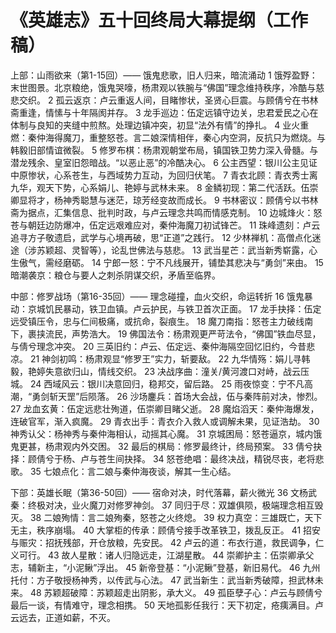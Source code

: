 # 《英雄志》五十回终局大幕提纲（工作稿）

上部：山雨欲来（第1-15回）—— 饿鬼悲歌，旧人归来，暗流涌动
1 饿殍盈野：末世图景。北京粮绝，饿鬼哭嚎，杨肃观以铁腕与“佛国”理念维持秩序，冷酷与慈悲交织。
2 孤云返京：卢云重返人间，目睹惨状，圣贤心巨震。与顾倩兮在书林斋重逢，情愫与十年隔阂并存。
3 龙手巡边：伍定远镇守边关，忠君爱民之心在体制与良知的夹缝中煎熬。处理边镇冲突，初显“法外有情”的挣扎。
4 业火重燃：秦仲海得魔刀，重整怒苍。言二娘深情相伴，秦心内空洞，反抗只为燃烧。与韩毅旧部情谊微裂。
5 修罗布棋：杨肃观朝堂布局，镇国铁卫势力深入骨髓。与潜龙残余、皇室旧怨暗战。“以恶止恶”的冷酷决心。
6 公主西望：银川公主见证中原惨状，心系苍生，与西域势力互动，为回归伏笔。
7 青衣北顾：青衣秀士离九华，观天下势，心系娟儿、艳婷与武林未来。
8 金鳞初现：第二代活跃。伍崇卿显将才，杨神秀聪慧与迷茫，琼芳经变故而成长。
9 书林密议：顾倩兮以书林斋为据点，汇集信息、批判时政，与卢云理念共鸣而情感克制。
10 边城烽火：怒苍与朝廷边防爆冲，伍定远艰难应对，秦仲海魔刀初试锋芒。
11 珠峰遗刻：卢云追寻方子敬遗启，武学与心境再破，思“正道”之践行。
12 少林禅机：高僧点化迷途（涉苏颖超、灵智等），论乱世佛法与慈悲。
13 武当星芒：武当新秀崭露，心生傲气，需经磨砺。
14 宁郎一怒：宁不凡线展开，铺垫其悲决与“勇剑”来由。
15 暗潮袭京：粮仓与要人之刺杀阴谋交织，矛盾至临界。

中部：修罗战场（第16-35回）—— 理念碰撞，血火交织，命运转折
16 饿鬼暴动：京城饥民暴动，铁卫血镇。卢云护民，与铁卫首次正面。
17 龙手抉择：伍定远受镇压令，忠与仁间极痛，或抗命，裂痕生。
18 魔刀南指：怒苍主力破线南下，裹挟流民，声势浩大。
19 佛国法令：杨肃观更严苛法令，“佛国”铁血尽显，与倩兮理念冲突。
20 三英旧约：卢云、伍定远、秦仲海隔空回忆旧约，今昔悲凉。
21 神剑初鸣：杨肃观显“修罗王”实力，斩要敌。
22 九华情殇：娟儿寻韩毅，艳婷失意欲归山，情线交织。
23 决战序曲：潼关/黄河渡口对峙，战云压城。
24 西域风云：银川决意回归，稳邦交，留后路。
25 雨夜惊变：宁不凡高潮，“勇剑斩天罡”后陨落。
26 沙场鏖兵：首场大会战，伍与秦阵前对决，惨烈。
27 龙血玄黄：伍定远悲壮殉道，伍崇卿目睹父逝。
28 魔焰滔天：秦仲海爆发，连破官军，渐入疯魔。
29 青衣出手：青衣介入救人或调解未果，见证浩劫。
30 神秀认父：杨神秀与秦仲海相认，动摇其心魔。
31 京城困局：怒苍逼京，城内饿鬼更甚，杨肃观内外交困。
32 最后的棋局：修罗最终计，终局预案。
33 倩兮抉择：顾倩兮于杨、卢与苍生间抉择。
34 怒苍绝唱：最终决战，精锐尽丧，老将悲歌。
35 七娘点化：言二娘与秦仲海夜谈，解其一生心结。

下部：英雄长眠（第36-50回）—— 宿命对决，时代落幕，薪火微光
36 文杨武秦：终极对决，业火魔刀对修罗神剑。
37 同归于尽：双雄俱陨，极端理念相互毁灭。
38 二娘殉情：言二娘殉秦，怒苍之火终熄。
39 权力真空：三雄既亡，天下无主，秩序崩塌。
40 大掌柜的传承：顾倩兮接手改革铁卫，拨乱反正。
41 招安与赈灾：招抚残部，开仓放粮，先安民。
42 卢云的道：布衣行道，救民调争，仁义可行。
43 故人星散：诸人归隐远走，江湖星散。
44 崇卿护主：伍崇卿承父志，辅新主，“小泥鳅”浮出。
45 新帝登基：“小泥鳅”登基，新旧易代。
46 九州托付：方子敬授杨神秀，以传武与心法。
47 武当新生：武当新秀破障，担武林未来。
48 苏颖超破障：苏颖超走出阴影，承大义。
49 孤臣孽子心：卢云与顾倩兮最后一谈，有情难守，理念相携。
50 天地孤影任我行：天下初定，疮痍满目。卢云远去，正道如薪，不灭。
